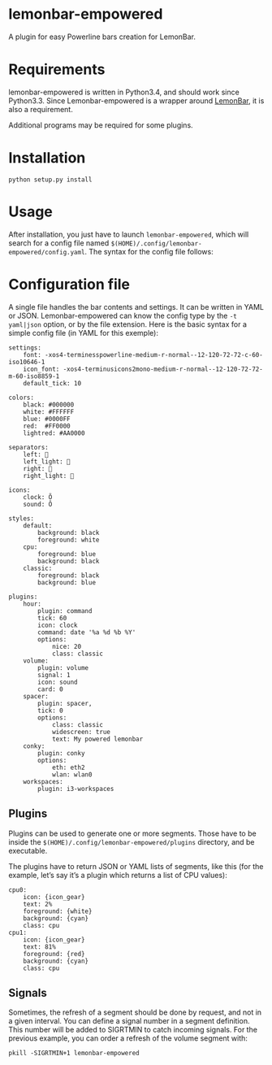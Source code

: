 # lemonbar-empowered

A plugin for easy Powerline bars creation for LemonBar.

# Requirements

lemonbar-empowered is written in Python3.4, and should work since Python3.3.
Since Lemonbar-empowered is a wrapper around
[LemonBar](https://github.com/LemonBoy/bar), it is also a requirement.

Additional programs may be required for some plugins.

# Installation

    python setup.py install

# Usage

After installation, you just have to launch `lemonbar-empowered`, which will
search for a config file named `$(HOME)/.config/lemonbar-empowered/config.yaml`.
The syntax for the config file follows:

# Configuration file

A single file handles the bar contents and settings. It can be written in YAML
or JSON. Lemonbar-empowered can know the config type by the `-t yaml|json`
option, or by the file extension. Here is the basic syntax for a simple config
file (in YAML for this exemple):

    settings:
        font: -xos4-terminesspowerline-medium-r-normal--12-120-72-72-c-60-iso10646-1
        icon_font: -xos4-terminusicons2mono-medium-r-normal--12-120-72-72-m-60-iso8859-1
        default_tick: 10

    colors:
        black: #000000
        white: #FFFFFF
        blue: #0000FF
        red:  #FF0000
        lightred: #AA0000

    separators:
        left: 
        left_light: 
        right: 
        right_light: 

    icons:
        clock: Õ
        sound: Ô

    styles:
        default:
            background: black
            foreground: white
        cpu:
            foreground: blue
            background: black
        classic:
            foreground: black
            background: blue

    plugins:
        hour:
            plugin: command
            tick: 60
            icon: clock
            command: date '%a %d %b %Y'
            options:
                nice: 20
                class: classic
        volume:
            plugin: volume
            signal: 1
            icon: sound
            card: 0
        spacer:
            plugin: spacer,
            tick: 0
            options:
                class: classic
                widescreen: true
                text: My powered lemonbar
        conky:
            plugin: conky
            options:
                eth: eth2
                wlan: wlan0
        workspaces:
            plugin: i3-workspaces

## Plugins

Plugins can be used to generate one or more segments. Those have to be inside
the `$(HOME)/.config/lemonbar-empowered/plugins` directory, and be executable.

The plugins have to return JSON or YAML lists of segments, like this (for the
example, let’s say it’s a plugin which returns a list of CPU values):

    cpu0:
        icon: {icon_gear}
        text: 2%
        foreground: {white}
        background: {cyan}
        class: cpu
    cpu1:
        icon: {icon_gear}
        text: 81%
        foreground: {red}
        background: {cyan}
        class: cpu

## Signals

Sometimes, the refresh of a segment should be done by request, and not in a
given interval. You can define a signal number in a segment definition. This
number will be added to SIGRTMIN to catch incoming signals. For the previous
example, you can order a refresh of the volume segment with:

    pkill -SIGRTMIN+1 lemonbar-empowered

